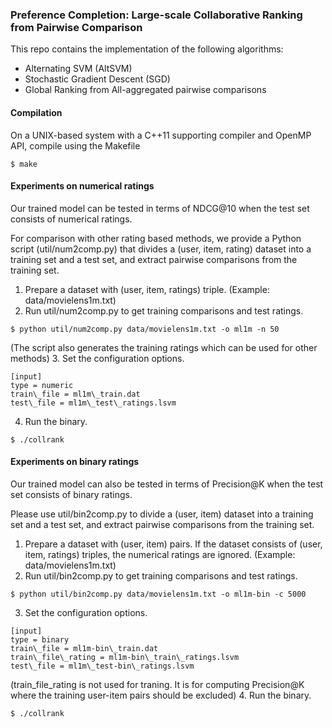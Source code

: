 ### Preference Completion: Large-scale Collaborative Ranking from Pairwise Comparison

This repo contains the implementation of the following algorithms:
- Alternating SVM (AltSVM)
- Stochastic Gradient Descent (SGD)
- Global Ranking from All-aggregated pairwise comparisons 

#### Compilation
On a UNIX-based system with a C++11 supporting compiler and OpenMP API, compile using the Makefile
```
$ make
```

#### Experiments on numerical ratings
Our trained model can be tested in terms of NDCG@10 when the test set consists of numerical ratings.

For comparison with other rating based methods, we provide a Python script (util/num2comp.py) that divides a (user, item, rating) dataset into a training set and a test set, and extract pairwise comparisons from the training set. 

1. Prepare a dataset with (user, item, ratings) triple. (Example: data/movielens1m.txt)
2. Run util/num2comp.py to get training comparisons and test ratings. 
```
$ python util/num2comp.py data/movielens1m.txt -o ml1m -n 50
```
(The script also generates the training ratings which can be used for other methods)
3. Set the configuration options.
```
[input]
type = numeric
train\_file = ml1m\_train.dat
test\_file = ml1m\_test\_ratings.lsvm
```
4. Run the binary. 
```
$ ./collrank
```

#### Experiments on binary ratings
Our trained model can also be tested in terms of Precision@K when the test set consists of binary ratings.

Please use util/bin2comp.py to divide a (user, item) dataset into a training set and a test set, and extract pairwise comparisons from the training set. 

1. Prepare a dataset with (user, item) pairs. If the dataset consists of (user, item, ratings) triples, the numerical ratings are ignored. (Example: data/movielens1m.txt)
2. Run util/bin2comp.py to get training comparisons and test ratings. 
```
$ python util/bin2comp.py data/movielens1m.txt -o ml1m-bin -c 5000
```
3. Set the configuration options.
```
[input]
type = binary
train\_file = ml1m-bin\_train.dat
train\_file\_rating = ml1m-bin\_train\_ratings.lsvm 
test\_file = ml1m\_test-bin\_ratings.lsvm
```
(train_file_rating is not used for traning. It is for computing Precision@K where the training user-item pairs should be excluded)
4. Run the binary.
```
$ ./collrank
```
